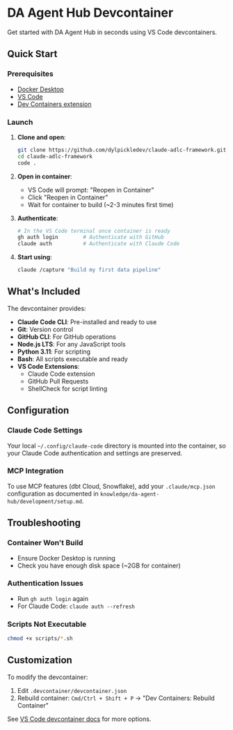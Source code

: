 # DA Agent Hub Devcontainer

Get started with DA Agent Hub in seconds using VS Code devcontainers.

## Quick Start

### Prerequisites
- [Docker Desktop](https://www.docker.com/products/docker-desktop)
- [VS Code](https://code.visualstudio.com/)
- [Dev Containers extension](https://marketplace.visualstudio.com/items?itemName=ms-vscode-remote.remote-containers)

### Launch

1. **Clone and open**:
   ```bash
   git clone https://github.com/dylpickledev/claude-adlc-framework.git
   cd claude-adlc-framework
   code .
   ```

2. **Open in container**:
   - VS Code will prompt: "Reopen in Container"
   - Click "Reopen in Container"
   - Wait for container to build (~2-3 minutes first time)

3. **Authenticate**:
   ```bash
   # In the VS Code terminal once container is ready
   gh auth login        # Authenticate with GitHub
   claude auth          # Authenticate with Claude Code
   ```

4. **Start using**:
   ```bash
   claude /capture "Build my first data pipeline"
   ```

## What's Included

The devcontainer provides:

- **Claude Code CLI**: Pre-installed and ready to use
- **Git**: Version control
- **GitHub CLI**: For GitHub operations
- **Node.js LTS**: For any JavaScript tools
- **Python 3.11**: For scripting
- **Bash**: All scripts executable and ready
- **VS Code Extensions**:
  - Claude Code extension
  - GitHub Pull Requests
  - ShellCheck for script linting

## Configuration

### Claude Code Settings
Your local `~/.config/claude-code` directory is mounted into the container, so your Claude Code authentication and settings are preserved.

### MCP Integration
To use MCP features (dbt Cloud, Snowflake), add your `.claude/mcp.json` configuration as documented in `knowledge/da-agent-hub/development/setup.md`.

## Troubleshooting

### Container Won't Build
- Ensure Docker Desktop is running
- Check you have enough disk space (~2GB for container)

### Authentication Issues
- Run `gh auth login` again
- For Claude Code: `claude auth --refresh`

### Scripts Not Executable
```bash
chmod +x scripts/*.sh
```

## Customization

To modify the devcontainer:
1. Edit `.devcontainer/devcontainer.json`
2. Rebuild container: `Cmd/Ctrl + Shift + P` → "Dev Containers: Rebuild Container"

See [VS Code devcontainer docs](https://code.visualstudio.com/docs/devcontainers/containers) for more options.
